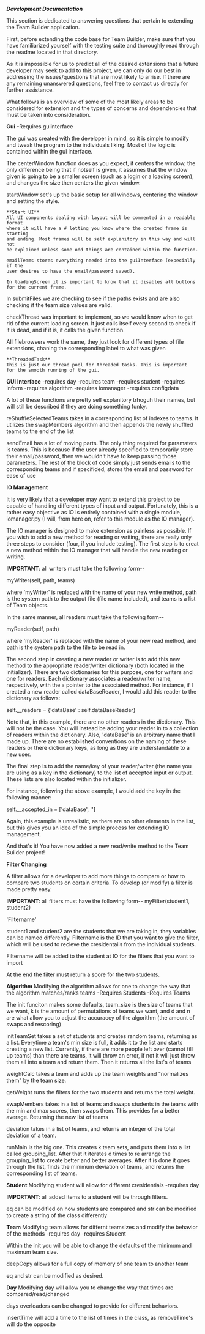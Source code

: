 
 ***Development Documentation***

 This section is dedicated to answering questions that pertain to
 extending the Team Builder application. 

 First, before extending the code base for Team Builder, make sure 
 that you have familiarized yourself with the testing suite and 
 thoroughly read through the readme located in that directory. 

 As it is impossible for us to predict all of the desired extensions
 that a future developer may seek to add to this project, we can only
 do our best in addressing the issues/questions that are most likely 
 to arrise. If there are any remaining unanswered questions, feel 
 free to contact us directly for further assistance. 

 What follows is an overview of some of the most likely areas to be
 considered for extension and the types of concerns and dependencies
 that must be taken into consideration. 

 **Gui**
 -Requires guiinterface
 
 The gui was created with the developer in mind, so it is simple to modify and
 tweak the program to the individuals liking. Most of the logic is contained
 within the gui interface. 

 The centerWindow function does as you expect, it centers the window,
 the only difference being that if notself is given, it assumes
 that the window given is going to be a smaller screen (such as a login or 
 a loading screen), and changes the size then centers the given window.

 startWindow set's up the basic setup for all windows, centering the window
 and setting the style.

    **Start UI**
    All UI components dealing with layout will be commented in a readable format
    where it will have a # letting you know where the created frame is starting
    and ending. Most frames will be self explanitory in this way and will not
    be explained unless some odd things are contained within the function.

    emailTeams stores everything needed into the guiInterface (expecially if the
    user desires to have the email/password saved).
    
    In loadingScreen it is important to know that it disables all buttons
    for the current frame.

 In submitFiles we are checking to see if the paths exists and are also
 checking if the team size values are valid.

 checkThread was important to implement, so we would know when to get rid
 of the current loading screen. It just calls itself every second to check
 if it is dead, and if it is, it calls the given function.

 All filebrowsers work the same, they just look for different types of 
 file extensions, chaning the corresponding label to what was given 

    **ThreadedTask**
    This is just our thread pool for threaded tasks. This is important
    for the smooth running of the gui.
 
 **GUI Interface**
 -requires day
 -requires team
 -requires student
 -requires inform
 -requires algorithm
 -requires iomanager
 -requires configdata
 
 A lot of these functions are pretty self explanitory trhoguh their names,
 but will still be described if they are doing something funky. 

 reShuffleSelectedTeams takes in a corresponding list of indexes to teams.
 It utilizes the swapMembers algorithm and then appends the newly shuffled
 teams to the end of the list

 sendEmail has a lot of moving parts. The only thing required for paramaters
 is teams. This is because if the user already specified to temporarily
 store their email/password, then we wouldn't have to keep passing those 
 parameters. The rest of the block of code simply just sends emails to the
 corresponding teams and if specifided, stores the email and password
 for ease of use

 **IO Management**

 It is very likely that a developer may want to extend this project
 to be capable of handling different types of input and output. Fortunately, 
 this is a rather easy objective as IO is entirely contained with a single module, 
 iomanager.py (I will, from here on, refer to this module as the IO manager). 

 The IO manager is designed to make extension as painless as possible. If 
 you wish to add a new method for reading or writing, there are really only 
 three steps to consider (four, if you include testing). The first step is to 
 creat a new method within the IO manager that will handle the new reading 
 or writing. 


   __IMPORTANT__: all writers must take the following form--

   myWriter(self, path, teams)

   where 'myWriter' is replaced with the name of your new write method, path
   is the system path to the output file (file name included), and teams is a 
   list of Team objects. 

   In the same manner, all readers must take the following form--

   myReader(self, path)

   where 'myReader' is replaced with the name of your new read method, and 
   path is the system path to the file to be read in. 

 
 The second step in creating a new reader or writer is to add this new method
 to the appropriate reader/writer dictionary (both located in the initializer).
 There are two dictionaries for this purpose, one for writers and one for readers. 
 Each dictionary associates a reader/writer name, respectively, with the a pointer
 to the associated method. For instance, if I created a new reader called dataBaseReader,
 I would add this reader to the dictionary as follows:

 self.\_\_readers = {'dataBase' : self.dataBaseReader}

 Note that, in this example, there are no other readers in the dictionary. This will
 not be the case. You will instead be adding your reader in to a collection of readers
 within the dictionary. Also, 'dataBase' is an arbitrary name that I made up. There
 are no established conventions on the naming of these readers or there dictionary keys, 
 as long as they are understandable to a new user. 

 The final step is to add the name/key of your reader/writer (the name you are using as a 
 key in the dictionary) to the list of accepted input or output. These lists are also 
 located within the initializer. 

 For instance, following the above example, I would add the key in the following manner:

 self.\_\_accepted\_in = ['dataBase', '']

 Again, this example is unrealistic, as there are no other elements in the list, but this
 gives you an idea of the simple process for extending IO management. 

 And that's it! You have now added a new read/write method to the Team Builder project!



 **Filter Changing**
 
 A filter allows for a developer to add more things to compare or how to compare two 
 students on certain criteria. To develop (or modify) a filter is made pretty easy.

   __IMPORTANT__: all filters must have the following form--
   myFilter(student1, student2)

   'Filtername'

   student1 and student2 are the students that we are taking in, they variables can be 
   named differently. Filtername is the ID that you want to give the filter, which will
   be used to recieve the cresidentails from the individual students.

   Filtername will be added to the student at IO for the filters that you want to import

At the end the filter must return a score for the two students.


**Algorithm**
Modifying the algorithm allows for one to change the way that the algorithm matches/ranks teams
-Requires Students
-Requires Teams

The init funciton makes some defaults, team_size is the size of teams that we want, k is the amount of permutations of teams we want, and d and n are what allow you to adjust the accuraccy of the algorithm (the amount of swaps and rescoring)

initTeamSet takes a set of students and creates random teams, returning as a list. Everytime a team's min size is full, it adds it to the list and starts creating a new list. Currently, if there are more people left over (cannot fill up teams) than there are teams, it will throw an error, if not it will just throw them all into a team and return them. Then it returns all the list's of teams

weightCalc takes a team and adds up the team weights and "normalizes them" by the team size. 

getWeight runs the filters for the two students and returns the total weight.

swapMembers takes in a list of teams and swaps students in the teams with the min and max scores, then swaps them. This provides for a better average. Returning the new list of teams

deviation takes in a list of teams, and returns an integer of the total deviation of a team.


runMain is the big one. This creates k team sets, and puts them into a list called grouping_list. After that it iterates d times to re arrange the grouping_list to create better and better averages. After it is done it goes through the list, finds the minimum deviation of teams, and returns the corresponding list of teams. 


**Student**
Modifying student will allow for different cresidentials
-requires day

   __IMPORTANT__: all added items to a student will be through filters.

eq can be modified on how students are compared and str can be modified to create a string of the class differently

**Team**
Modifying team allows for differnt teamsizes and modify the behavior of the methods
-requires day
-requires Student

Within the init you will be able to change the defaults of the minimum and maximum team size. 

deepCopy allows for a full copy of memory of one team to another team

eq and str can be modified as desired. 

**Day**
Modifying day will allow you to change the way that times are compared/read/changed

days overloaders can be changed to provide for different behaviors. 

insertTime will add a time to the list of times in the class, as removeTime's will do the opposite


 
